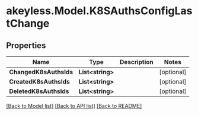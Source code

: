 # akeyless.Model.K8SAuthsConfigLastChange

## Properties

Name | Type | Description | Notes
------------ | ------------- | ------------- | -------------
**ChangedK8sAuthsIds** | **List&lt;string&gt;** |  | [optional] 
**CreatedK8sAuthsIds** | **List&lt;string&gt;** |  | [optional] 
**DeletedK8sAuthsIds** | **List&lt;string&gt;** |  | [optional] 

[[Back to Model list]](../README.md#documentation-for-models) [[Back to API list]](../README.md#documentation-for-api-endpoints) [[Back to README]](../README.md)

